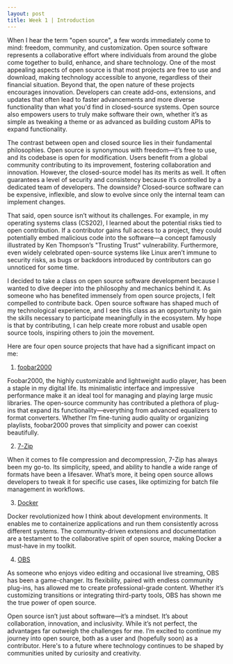 ```yaml
---
layout: post
title: Week 1 | Introduction
---
```


When I hear the term "open source", a few words immediately come to mind: freedom, community, and customization. Open source software represents a collaborative effort where individuals from around the globe come together to build, enhance, and share technology. One of the most appealing aspects of open source is that most projects are free to use and download, making technology accessible to anyone, regardless of their financial situation. Beyond that, the open nature of these projects encourages innovation. Developers can create add-ons, extensions, and updates that often lead to faster advancements and more diverse functionality than what you'd find in closed-source systems. Open source also empowers users to truly make software their own, whether it’s as simple as tweaking a theme or as advanced as building custom APIs to expand functionality.

<!--more-->

The contrast between open and closed source lies in their fundamental philosophies. Open source is synonymous with freedom—it’s free to use, and its codebase is open for modification. Users benefit from a global community contributing to its improvement, fostering collaboration and innovation. However, the closed-source model has its merits as well. It often guarantees a level of security and consistency because it’s controlled by a dedicated team of developers. The downside? Closed-source software can be expensive, inflexible, and slow to evolve since only the internal team can implement changes.

That said, open source isn’t without its challenges. For example, in my operating systems class (CS202), I learned about the potential risks tied to open contribution. If a contributor gains full access to a project, they could potentially embed malicious code into the software—a concept famously illustrated by Ken Thompson’s "Trusting Trust" vulnerability. Furthermore, even widely celebrated open-source systems like Linux aren’t immune to security risks, as bugs or backdoors introduced by contributors can go unnoticed for some time.

I decided to take a class on open source software development because I wanted to dive deeper into the philosophy and mechanics behind it. As someone who has benefited immensely from open source projects, I felt compelled to contribute back. Open source software has shaped much of my technological experience, and I see this class as an opportunity to gain the skills necessary to participate meaningfully in the ecosystem. My hope is that by contributing, I can help create more robust and usable open source tools, inspiring others to join the movement.

Here are four open source projects that have had a significant impact on me:  

1. [foobar2000](https://www.foobar2000.org)

Foobar2000, the highly customizable and lightweight audio player, has been a staple in my digital life. Its minimalistic interface and impressive performance make it an ideal tool for managing and playing large music libraries. The open-source community has contributed a plethora of plug-ins that expand its functionality—everything from advanced equalizers to format converters. Whether I’m fine-tuning audio quality or organizing playlists, foobar2000 proves that simplicity and power can coexist beautifully.

2. [7-Zip](https://www.7-zip.org)

When it comes to file compression and decompression, 7-Zip has always been my go-to. Its simplicity, speed, and ability to handle a wide range of formats have been a lifesaver. What’s more, it being open source allows developers to tweak it for specific use cases, like optimizing for batch file management in workflows.

3. [Docker](https://www.docker.com)

Docker revolutionized how I think about development environments. It enables me to containerize applications and run them consistently across different systems. The community-driven extensions and documentation are a testament to the collaborative spirit of open source, making Docker a must-have in my toolkit.

4. [OBS](https://obsproject.com)

As someone who enjoys video editing and occasional live streaming, OBS has been a game-changer. Its flexibility, paired with endless community plug-ins, has allowed me to create professional-grade content. Whether it’s customizing transitions or integrating third-party tools, OBS has shown me the true power of open source.

Open source isn’t just about software—it’s a mindset. It’s about collaboration, innovation, and inclusivity. While it’s not perfect, the advantages far outweigh the challenges for me. I’m excited to continue my journey into open source, both as a user and (hopefully soon) as a contributor. Here's to a future where technology continues to be shaped by communities united by curiosity and creativity.